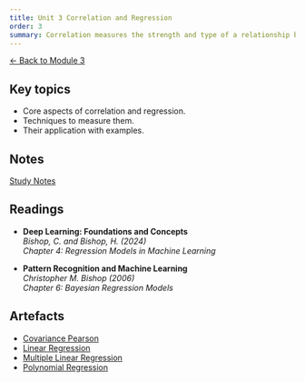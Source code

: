 ```yaml
---
title: Unit 3 Correlation and Regression
order: 3
summary: Correlation measures the strength and type of a relationship between variables, while regression models that relationship with an equation for prediction.
---
```


[← Back to Module 3](./)

## Key topics
- Core aspects of correlation and regression.
- Techniques to measure them.
- Their application with examples.

## Notes
[Study Notes](../../artefacts/module-3/unit-04-corr-reg.md)

## Readings
- **Deep Learning: Foundations and Concepts**  
  *Bishop, C. and Bishop, H. (2024)*  
  *Chapter 4: Regression Models in Machine Learning*  

- **Pattern Recognition and Machine Learning**  
  *Christopher M. Bishop (2006)*  
  *Chapter 6: Bayesian Regression Models*  

## Artefacts
- [Covariance Pearson](../../artefacts/module-3/unit-3-covariance-pearson.ipynb)
- [Linear Regression](../../artefacts/module-3/unit-3-linear-regression.ipynb)
- [Multiple Linear Regression](../../artefacts/module-3/unit-03-multiple-linear-regression.ipynb)
- [Polynomial Regression](../../artefacts/module-3/unit-03-polynomial-regression.ipynb)
